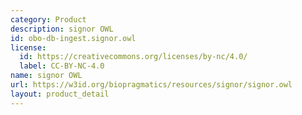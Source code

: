 ```yaml
---
category: Product
description: signor OWL
id: obo-db-ingest.signor.owl
license:
  id: https://creativecommons.org/licenses/by-nc/4.0/
  label: CC-BY-NC-4.0
name: signor OWL
url: https://w3id.org/biopragmatics/resources/signor/signor.owl
layout: product_detail
---
```

